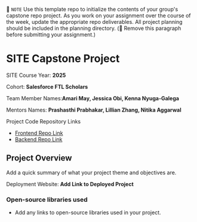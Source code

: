 📝 `NOTE` Use this template repo to initialize the contents of your group's capstone repo project. As you work on your assignment over the course of the week, update the appropriate repo deliverables. All project planning should be included in the planning directory. (🚫 Remove this paragraph before submitting your assignment.)

# SITE Capstone Project

SITE Course Year: **2025**

Cohort: **Salesforce FTL Scholars**

Team Member Names:**Amari May, Jessica Obi, Kenna Nyuga-Galega**

Mentors Names: **Prashasthi Prabhakar, Lillian Zhang, Nitika Aggarwal**

Project Code Repository Links

* [Frontend Repo Link](https://github.com/JAK-Of-All-Forces/promptify/tree/main/frontend)
* [Backend Repo Link](https://github.com/JAK-Of-All-Forces/promptify/tree/main/backend)

## Project Overview

Add a quick summary of what your project theme and objectives are. 

Deployment Website: **Add Link to Deployed Project**

### Open-source libraries used

- Add any links to open-source libraries used in your project.
